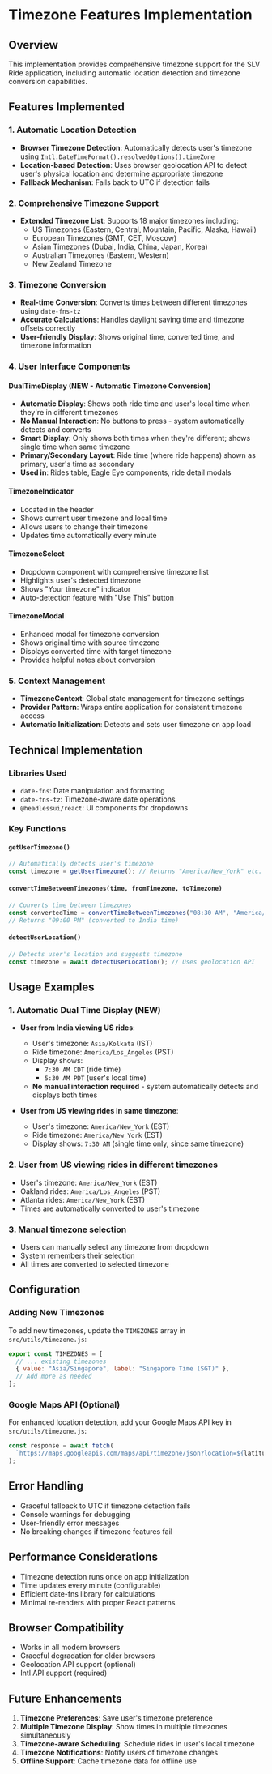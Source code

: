 # Timezone Features Implementation

## Overview
This implementation provides comprehensive timezone support for the SLV Ride application, including automatic location detection and timezone conversion capabilities.

## Features Implemented

### 1. Automatic Location Detection
- **Browser Timezone Detection**: Automatically detects user's timezone using `Intl.DateTimeFormat().resolvedOptions().timeZone`
- **Location-based Detection**: Uses browser geolocation API to detect user's physical location and determine appropriate timezone
- **Fallback Mechanism**: Falls back to UTC if detection fails

### 2. Comprehensive Timezone Support
- **Extended Timezone List**: Supports 18 major timezones including:
  - US Timezones (Eastern, Central, Mountain, Pacific, Alaska, Hawaii)
  - European Timezones (GMT, CET, Moscow)
  - Asian Timezones (Dubai, India, China, Japan, Korea)
  - Australian Timezones (Eastern, Western)
  - New Zealand Timezone

### 3. Timezone Conversion
- **Real-time Conversion**: Converts times between different timezones using `date-fns-tz`
- **Accurate Calculations**: Handles daylight saving time and timezone offsets correctly
- **User-friendly Display**: Shows original time, converted time, and timezone information

### 4. User Interface Components

#### DualTimeDisplay (NEW - Automatic Timezone Conversion)
- **Automatic Display**: Shows both ride time and user's local time when they're in different timezones
- **No Manual Interaction**: No buttons to press - system automatically detects and converts
- **Smart Display**: Only shows both times when they're different; shows single time when same timezone
- **Primary/Secondary Layout**: Ride time (where ride happens) shown as primary, user's time as secondary
- **Used in**: Rides table, Eagle Eye components, ride detail modals

#### TimezoneIndicator
- Located in the header
- Shows current user timezone and local time
- Allows users to change their timezone
- Updates time automatically every minute

#### TimezoneSelect
- Dropdown component with comprehensive timezone list
- Highlights user's detected timezone
- Shows "Your timezone" indicator
- Auto-detection feature with "Use This" button

#### TimezoneModal
- Enhanced modal for timezone conversion
- Shows original time with source timezone
- Displays converted time with target timezone
- Provides helpful notes about conversion

### 5. Context Management
- **TimezoneContext**: Global state management for timezone settings
- **Provider Pattern**: Wraps entire application for consistent timezone access
- **Automatic Initialization**: Detects and sets user timezone on app load

## Technical Implementation

### Libraries Used
- `date-fns`: Date manipulation and formatting
- `date-fns-tz`: Timezone-aware date operations
- `@headlessui/react`: UI components for dropdowns

### Key Functions

#### `getUserTimezone()`
```javascript
// Automatically detects user's timezone
const timezone = getUserTimezone(); // Returns "America/New_York" etc.
```

#### `convertTimeBetweenTimezones(time, fromTimezone, toTimezone)`
```javascript
// Converts time between timezones
const convertedTime = convertTimeBetweenTimezones("08:30 AM", "America/Los_Angeles", "Asia/Kolkata");
// Returns "09:00 PM" (converted to India time)
```

#### `detectUserLocation()`
```javascript
// Detects user's location and suggests timezone
const timezone = await detectUserLocation(); // Uses geolocation API
```

## Usage Examples

### 1. Automatic Dual Time Display (NEW)
- **User from India viewing US rides**:
  - User's timezone: `Asia/Kolkata` (IST)
  - Ride timezone: `America/Los_Angeles` (PST)
  - Display shows: 
    - `7:30 AM CDT` (ride time)
    - `5:30 AM PDT` (user's local time)
  - **No manual interaction required** - system automatically detects and displays both times

- **User from US viewing rides in same timezone**:
  - User's timezone: `America/New_York` (EST)
  - Ride timezone: `America/New_York` (EST)
  - Display shows: `7:30 AM` (single time only, since same timezone)

### 2. User from US viewing rides in different timezones
- User's timezone: `America/New_York` (EST)
- Oakland rides: `America/Los_Angeles` (PST)
- Atlanta rides: `America/New_York` (EST)
- Times are automatically converted to user's timezone

### 3. Manual timezone selection
- Users can manually select any timezone from dropdown
- System remembers their selection
- All times are converted to selected timezone

## Configuration

### Adding New Timezones
To add new timezones, update the `TIMEZONES` array in `src/utils/timezone.js`:

```javascript
export const TIMEZONES = [
  // ... existing timezones
  { value: "Asia/Singapore", label: "Singapore Time (SGT)" },
  // Add more as needed
];
```

### Google Maps API (Optional)
For enhanced location detection, add your Google Maps API key in `src/utils/timezone.js`:

```javascript
const response = await fetch(
  `https://maps.googleapis.com/maps/api/timezone/json?location=${latitude},${longitude}&timestamp=${Math.floor(Date.now() / 1000)}&key=YOUR_GOOGLE_API_KEY`
);
```

## Error Handling
- Graceful fallback to UTC if timezone detection fails
- Console warnings for debugging
- User-friendly error messages
- No breaking changes if timezone features fail

## Performance Considerations
- Timezone detection runs once on app initialization
- Time updates every minute (configurable)
- Efficient date-fns library for calculations
- Minimal re-renders with proper React patterns

## Browser Compatibility
- Works in all modern browsers
- Graceful degradation for older browsers
- Geolocation API support (optional)
- Intl API support (required)

## Future Enhancements
1. **Timezone Preferences**: Save user's timezone preference
2. **Multiple Timezone Display**: Show times in multiple timezones simultaneously
3. **Timezone-aware Scheduling**: Schedule rides in user's local timezone
4. **Timezone Notifications**: Notify users of timezone changes
5. **Offline Support**: Cache timezone data for offline use
